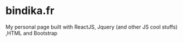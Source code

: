 # bindika.fr
My personal page built with ReactJS, Jquery (and other JS cool stuffs) ,HTML and Bootstrap
